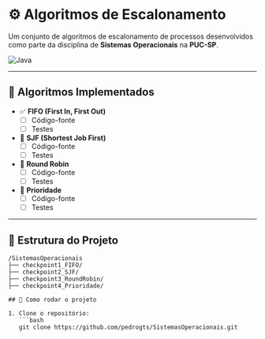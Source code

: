 # ⚙️ Algoritmos de Escalonamento

Um conjunto de algoritmos de escalonamento de processos desenvolvidos como parte da disciplina de **Sistemas Operacionais** na **PUC-SP**.

![Java](https://img.shields.io/badge/Java-ED8B00?style=for-the-badge&logo=java&logoColor=white)

---

## 🧠 Algoritmos Implementados

- ✅ **FIFO (First In, First Out)**
  - [ ] Código-fonte
  - [ ] Testes

- 🔄 **SJF (Shortest Job First)**
  - [ ] Código-fonte
  - [ ] Testes

- 🔁 **Round Robin**
  - [ ] Código-fonte
  - [ ] Testes

- 🎯 **Prioridade**
  - [ ] Código-fonte
  - [ ] Testes

---

## 📁 Estrutura do Projeto

```text
/SistemasOperacionais
├── checkpoint1_FIFO/
├── checkpoint2_SJF/
├── checkpoint3_RoundRobin/
├── checkpoint4_Prioridade/

## 🚀 Como rodar o projeto

1. Clone o repositório:
   ```bash
   git clone https://github.com/pedrogts/SistemasOperacionais.git
